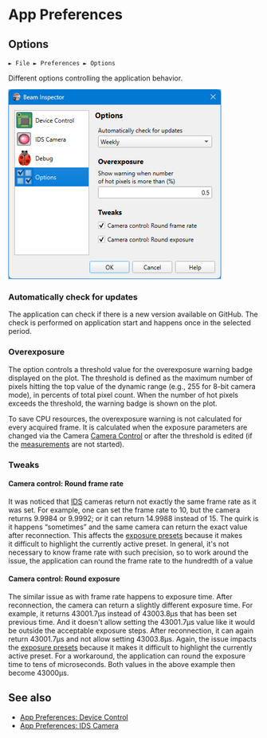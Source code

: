 # App Preferences

## Options

```
► File ► Preferences ► Options
```

Different options controlling the application behavior.

![Screenshot](./img/app_settings_opts.png)

### Automatically check for updates

The application can check if there is a new version available on GitHub. The check is performed on application start and happens once in the selected period.

### Overexposure

The option controls a threshold value for the overexposure warning badge displayed on the plot. The threshold is defined as the maximum number of pixels hitting the top value of the dynamic range (e.g., 255 for 8-bit camera mode), in percents of total pixel count. When the number of hot pixels exceeds the threshold, the warning badge is shown on the plot.

To save CPU resources, the overexposure warning is not calculated for every acquired frame. It is calculated when the exposure parameters are changed via the Camera [Camera Control](./cam_control.md) or after the threshold is edited (if the [measurements](./measure.md) are not started).

### Tweaks

#### Camera control: Round frame rate

It was noticed that [IDS](./hardware.md) cameras return not exactly the same frame rate as it was set. For example, one can set the frame rate to 10, but the camera returns 9.9984 or 9.9992; or it can return 14.9988 instead of 15. The quirk is it happens “sometimes” and the same camera can return the exact value after reconnection. This affects the [exposure presets](./exp_presets.md) because it makes it difficult to highlight the currently active preset. In general, it's not necessary to know frame rate with such precision, so to work around the issue, the application can round the frame rate to the hundredth of a value

#### Camera control: Round exposure

The similar issue as with frame rate happens to exposure time. After reconnection, the camera can return a slightly different exposure time. For example, it returns 43001.7μs instead of 43003.8μs that has been set previous time. And it doesn't allow setting the 43001.7μs value like it would be outside the acceptable exposure steps. After reconnection, it can again return 43001.7μs and not allow setting 43003.8μs. Again, the issue impacts the [exposure presets](./exp_presets.md) because it makes it difficult to highlight the currently active preset. For a workaround, the application can round the exposure time to tens of microseconds. Both values in the above example then become 43000μs.

## See also

- [App Preferences: Device Control](./app_settings_hard.md)
- [App Preferences: IDS Camera](./app_settings_ids.md)

&nbsp;
